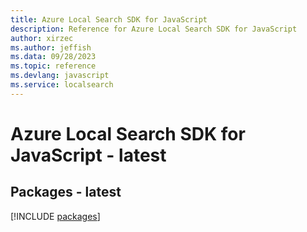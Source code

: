 ```yaml
---
title: Azure Local Search SDK for JavaScript
description: Reference for Azure Local Search SDK for JavaScript
author: xirzec
ms.author: jeffish
ms.data: 09/28/2023
ms.topic: reference
ms.devlang: javascript
ms.service: localsearch
---
```

# Azure Local Search SDK for JavaScript - latest
## Packages - latest
[!INCLUDE [packages](local-search-index.md)]